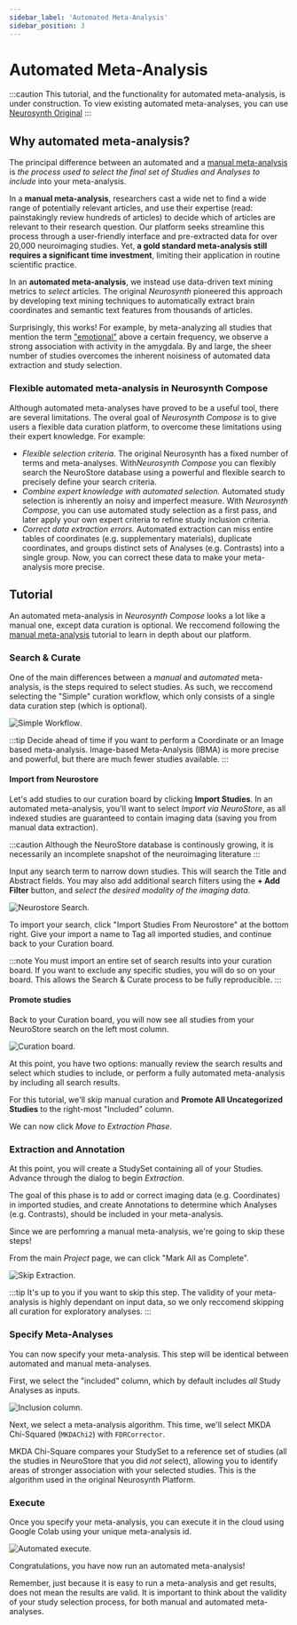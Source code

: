 ```yaml
---
sidebar_label: 'Automated Meta-Analysis'
sidebar_position: 3
---
```


# Automated Meta-Analysis

:::caution
This tutorial, and the functionality for automated meta-analysis, is under construction.
To view existing automated meta-analyses, you can use [Neurosynth Original](https://neurosynth.org)
:::

## Why automated meta-analysis?
The principal difference between an automated and a [manual meta-analysis](manual.md) is *the process used to select the final set of Studies and Analyses to include* into your meta-analysis. 

In a **manual meta-analysis**, researchers cast a wide net to find a wide range of potentially relevant articles, and use their expertise (read: painstakingly review hundreds of articles) to decide which of articles are relevant to their research question. Our platform seeks streamline this process through a user-friendly interface and pre-extracted data for over 20,000 neuroimaging studies. Yet, **a gold standard meta-analysis still requires a significant time investment**, limiting their application in routine scientific practice.

In an **automated meta-analysis**, we  instead use data-driven text mining metrics to *select* articles. The original *Neurosynth* pioneered this approach by developing text mining techniques to automatically extract brain coordinates and semantic text features from thousands of articles. 

Surprisingly, this works! For example, by meta-analyzing all studies that mention the term ["emotional"](https://neurosynth.org/analyses/terms/emotional/) above a certain frequency, we observe a strong association with activity in the amygdala. By and large, the sheer number of studies overcomes the inherent noisiness of automated data extraction and study selection. 

### Flexible automated meta-analysis in Neurosynth Compose

Although automated meta-analyses have proved to be a useful tool, there are several limitations. The overal goal of *Neurosynth Compose* is to give users a flexible data curation platform, to overcome these limitations using their expert knowledge. For example:
 
- *Flexible selection criteria.* The original Neurosynth has a fixed number of terms and meta-analyses. With*Neurosynth Compose* you can flexibly search the NeuroStore database using a powerful and flexible search to  precisely define your search criteria. 
 - *Combine expert knowledge with automated selection.* Automated study selection is inherently an noisy and imperfect measure. With *Neurosynth Compose*, you can use automated study selection as a first pass, and later apply your own expert criteria to refine study inclusion criteria. 
 - *Correct data extraction errors.* Automated extraction can miss entire tables of coordinates (e.g. supplementary materials), duplicate coordinates, and groups distinct sets of Analyses (e.g. Contrasts) into a single group. Now, you can correct these data to make your meta-analysis more precise. 

## Tutorial

An automated meta-analysis in *Neurosynth Compose* looks a lot like a manual one, except  data curation is optional. We reccomend following the [manual meta-analysis](manual.md) tutorial to learn in depth about our platform.

### Search & Curate

One of the main differences between a *manual* and *automated* meta-analysis, is the steps required to select studies. As such, we reccomend selecting the "Simple" curation workflow, which only consists of a single data curation step (which is optional). 

![Simple Workflow](/tutorial/automated_workflow.png). 

:::tip
Decide ahead of time if you want to perform a Coordinate or an Image based meta-analysis. Image-based Meta-Analysis (IBMA) is more precise and powerful, but there are much fewer studies available. 
:::

#### Import from Neurostore

Let's add studies to our curation board by clicking **Import Studies**. 
In an automated meta-analysis, you'll want to select *Import via NeuroStore*, as all indexed studies are guaranteed to contain imaging data (saving you from manual data extraction).

:::caution
Although the NeuroStore database is continously growing, it is necessarily an incomplete snapshot of the neuroimaging literature
:::

Input any search term to narrow down studies. This will search the Title and Abstract fields. You may also add additional search filters using the **+ Add Filter** button, and *select the desired modality of the imaging data*. 

![Neurostore Search](/tutorial/automated_search_neurostore.png). 

To import your search, click "Import Studies From Neurostore" at the bottom right. Give your import a name to Tag all imported studies, and continue back to your Curation board. 

:::note
You must import an entire set of search results into your curation board. If you want to exclude any specific studies, you will do so on your board. This allows the Search & Curate process to be fully reproducible.
:::

#### Promote studies

Back to your Curation board, you will now see all studies from your NeuroStore search on the left most column.

![Curation board](/tutorial/automated_curation.png). 

At this point, you have two options: manually review the search results and select which studies to include, or perform a fully automated meta-analysis by including all search results. 

For this tutorial, we'll skip manual curation and **Promote All Uncategorized Studies** to the right-most "Included" column. 

We can now click *Move to Extraction Phase*.

### Extraction and Annotation

At this point, you will create a StudySet containing all of your Studies. Advance through the dialog to begin *Extraction*.

The goal of this phase is to add or correct imaging data (e.g. Coordinates) in imported studies, and create Annotations to determine which Analyses (e.g. Contrasts), should be included in your meta-analysis.

Since we are perfomring a manual meta-analysis, we're going to skip these steps!

From the main *Project* page, we can click "Mark All as Complete".

![Skip Extraction](/tutorial/automated_skip_extraction.png). 

:::tip
It's up to you if you want to skip this step. The validity of your meta-analysis is highly dependant on input data, so we only reccomend skipping all curation for exploratory analyses.
:::

### Specify Meta-Analyses

You can now specify your meta-analysis. This step will be identical between automated and manual meta-analyses.

First, we select the "included" column, which by default includes *all* Study Analyses as inputs.

![Inclusion column](/tutorial/automated_included_column.png). 

Next, we select a meta-analysis algorithm. This time, we'll select MKDA Chi-Squared (`MKDAChi2`) with `FDRCorrector`. 

MKDA Chi-Square compares your StudySet to a reference set of studies (all the studies in NeuroStore that you did *not* select), allowing you to identify areas of stronger association with your selected studies. This is the algorithm used in the original Neurosynth Platform.


### Execute

Once you specify your meta-analysis, you can execute it in the cloud using Google Colab using your unique meta-analysis id. 

![Automated execute](/tutorial/automated_execute.png). 

Congratulations, you have now run an automated meta-analysis!

Remember, just because it is easy to run a meta-analysis and get results, does not mean the results are valid. 
It is important to think about the validity of your study selection process, for both manual and automated meta-analyses.

